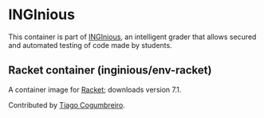 INGInious
=========

This container is part of [INGInious](https://github.com/UCL-INGI/INGInious),
an intelligent grader that allows secured and automated testing of code made by
students. 


Racket container (inginious/env-racket)
------------------------------------------

A container image for [Racket](https://racket-lang.org/); downloads version 7.1.

Contributed by [Tiago Cogumbreiro](mailto:tiago.cogumbreiro@umb.edu).

